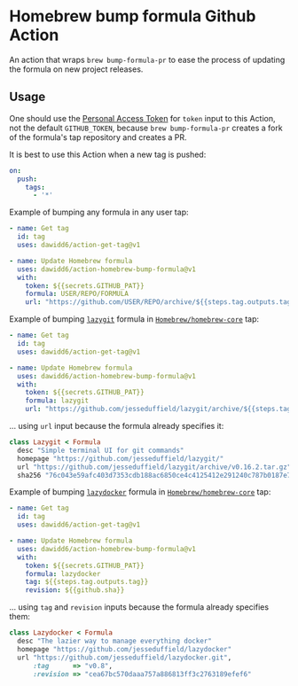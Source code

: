 # Homebrew bump formula Github Action

An action that wraps `brew bump-formula-pr` to ease the process of updating the formula on new project releases.

## Usage

One should use the [Personal Access Token](https://github.com/settings/tokens/new?scopes=public_repo) for `token` input to this Action, not the default `GITHUB_TOKEN`, because `brew bump-formula-pr` creates a fork of the formula's tap repository and creates a PR.

It is best to use this Action when a new tag is pushed:

```yaml
on:
  push:
    tags:
      - '*'
```

Example of bumping any formula in any user tap:

```yaml
- name: Get tag
  id: tag
  uses: dawidd6/action-get-tag@v1

- name: Update Homebrew formula
  uses: dawidd6/action-homebrew-bump-formula@v1
  with:
    token: ${{secrets.GITHUB_PAT}}
    formula: USER/REPO/FORMULA
    url: "https://github.com/USER/REPO/archive/${{steps.tag.outputs.tag}}.tar.gz"
```

Example of bumping [`lazygit`](https://github.com/jesseduffield/lazygit) formula in [`Homebrew/homebrew-core`](https://github.com/Homebrew/homebrew-core) tap:

```yaml
- name: Get tag
  id: tag
  uses: dawidd6/action-get-tag@v1

- name: Update Homebrew formula
  uses: dawidd6/action-homebrew-bump-formula@v1
  with:
    token: ${{secrets.GITHUB_PAT}}
    formula: lazygit
    url: "https://github.com/jesseduffield/lazygit/archive/${{steps.tag.outputs.tag}}.tar.gz"
```

... using `url` input because the formula already specifies it:

```ruby
class Lazygit < Formula
  desc "Simple terminal UI for git commands"
  homepage "https://github.com/jesseduffield/lazygit/"
  url "https://github.com/jesseduffield/lazygit/archive/v0.16.2.tar.gz"
  sha256 "76c043e59afc403d7353cdb188ac6850ce4c4125412e291240c787b0187e71c6"
```

Example of bumping [`lazydocker`](https://github.com/jesseduffield/lazdockert) formula in [`Homebrew/homebrew-core`](https://github.com/Homebrew/homebrew-core) tap:

```yaml
- name: Get tag
  id: tag
  uses: dawidd6/action-get-tag@v1

- name: Update Homebrew formula
  uses: dawidd6/action-homebrew-bump-formula@v1
  with:
    token: ${{secrets.GITHUB_PAT}}
    formula: lazydocker
    tag: ${{steps.tag.outputs.tag}}
    revision: ${{github.sha}}
```

... using `tag` and `revision` inputs because the formula already specifies them:

```ruby
class Lazydocker < Formula
  desc "The lazier way to manage everything docker"
  homepage "https://github.com/jesseduffield/lazydocker"
  url "https://github.com/jesseduffield/lazydocker.git",
      :tag      => "v0.8",
      :revision => "cea67bc570daaa757a886813ff3c2763189efef6"
```
